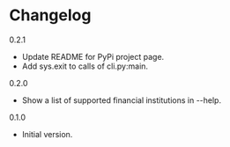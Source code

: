 # Changelog

0.2.1

* Update README for PyPi project page.
* Add sys.exit to calls of cli.py:main.

0.2.0

* Show a list of supported financial institutions in --help.

0.1.0

* Initial version.
